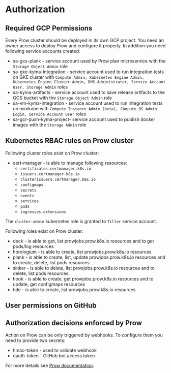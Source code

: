 # Authorization

## Required GCP Permissions

Every Prow cluster should be deployed in its own GCP project. You need an owner access to deploy Prow and configure it properly. In addition you need following service accounts created:

- sa-gcs-plank - service account used by Prow plan microservice with the `Storage Object Admin` role
- sa-gke-kyma-integration - service account used to run integration tests on GKE cluster with `Compute Admin, Kubernetes Engine Admin, Kubernetes Engine Cluster Admin, DNS Administrator, Service Account User, Storage Admin` roles
- sa-kyma-artifacts - service account used to save release artifacts to the GCS bucket with the `Storage Object Admin` role 
- sa-vm-kyma-integration - service account used to run integration tests on minikube with `Compute Instance Admin (beta), Compute OS Admin Login, Service Account User` roles 
- sa-gcr-push-kyma-project- service account used to publish docker images with the `Storage Admin` role 

## Kubernetes RBAC rules on Prow cluster

Following cluster roles exist on Prow cluster:
- cert-manager - is able to manage following resources:
    - `certificates.certmanager.k8s.io` 
    - `issuers.certmanager.k8s.io`
    - `clusterissuers.certmanager.k8s.io`
    - `configmaps`
    - `secrets`
    - `events`
    - `services`
    - `pods`
    - `ingresses.extensions`

The `cluster-admin` kubernetes role is granted to `Tiller` service account.  

Following roles exist on Prow cluster:
- deck - is able to get, list prowjobs.prow.k8s.io resources and to get pods/log resources
- horologium - is able to create, list prowjobs.prow.k8s.io resources
- plank - is able to create, list, update prowjobs.prow.k8s.io resources and to create, delete, list pods resources
- sinker - is able to delete, list prowjobs.prow.k8s.io resources and to delete, list pods resources
- hook - is able to create, get prowjobs.prow.k8s.io resources and to update, get configmaps resources
- tide - is able to create, list prowjobs.prow.k8s.io resources


## User permissions on GitHub

## Authorization decisions enforced by Prow

Action on Prow can be only triggered by webhooks. To configure them you need to provide two secrets:
- hmac-token - used to validate webhook
- oauth-token - GitHub bot access token

For more details see [Prow documentation](https://github.com/kubernetes/test-infra/blob/master/prow/getting_started_deploy.md#create-the-github-secrets).
